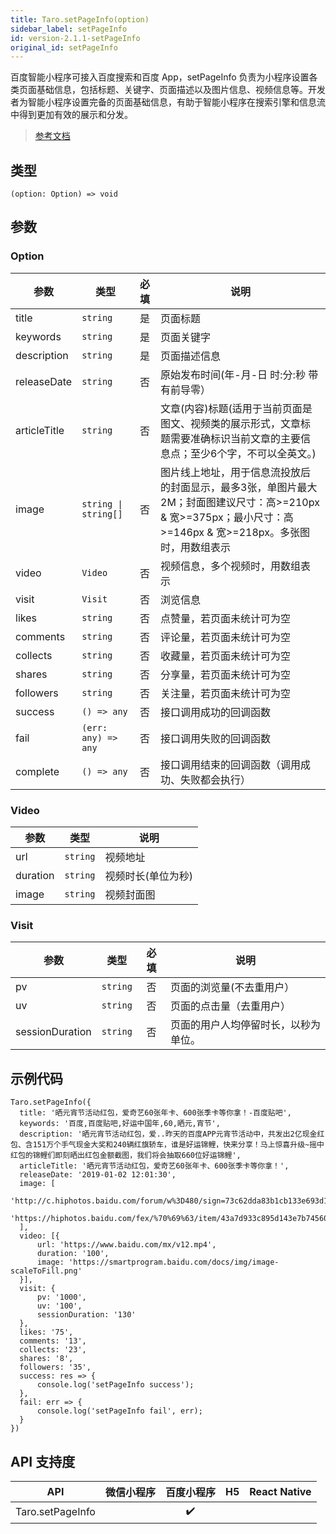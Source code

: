 ```yaml
---
title: Taro.setPageInfo(option)
sidebar_label: setPageInfo
id: version-2.1.1-setPageInfo
original_id: setPageInfo
---
```


百度智能小程序可接入百度搜索和百度 App，setPageInfo 负责为小程序设置各类页面基础信息，包括标题、关键字、页面描述以及图片信息、视频信息等。开发者为智能小程序设置完备的页面基础信息，有助于智能小程序在搜索引擎和信息流中得到更加有效的展示和分发。

> [参考文档](https://smartprogram.baidu.com/docs/develop/api/open/swan-setPageInfo/)

## 类型

```tsx
(option: Option) => void
```

## 参数

### Option

<table>
  <thead>
    <tr>
      <th>参数</th>
      <th>类型</th>
      <th style="text-align:center">必填</th>
      <th>说明</th>
    </tr>
  </thead>
  <tbody>
    <tr>
      <td>title</td>
      <td><code>string</code></td>
      <td style="text-align:center">是</td>
      <td>页面标题</td>
    </tr>
    <tr>
      <td>keywords</td>
      <td><code>string</code></td>
      <td style="text-align:center">是</td>
      <td>页面关键字</td>
    </tr>
    <tr>
      <td>description</td>
      <td><code>string</code></td>
      <td style="text-align:center">是</td>
      <td>页面描述信息</td>
    </tr>
    <tr>
      <td>releaseDate</td>
      <td><code>string</code></td>
      <td style="text-align:center">否</td>
      <td>原始发布时间(年-月-日 时:分:秒 带有前导零）</td>
    </tr>
    <tr>
      <td>articleTitle</td>
      <td><code>string</code></td>
      <td style="text-align:center">否</td>
      <td>文章(内容)标题(适用于当前页面是图文、视频类的展示形式，文章标题需要准确标识当前文章的主要信息点；至少6个字，不可以全英文。)</td>
    </tr>
    <tr>
      <td>image</td>
      <td><code>string | string[]</code></td>
      <td style="text-align:center">否</td>
      <td>图片线上地址，用于信息流投放后的封面显示，最多3张，单图片最大2M；封面图建议尺寸：高&gt;=210px &amp; 宽&gt;=375px；最小尺寸：高&gt;=146px &amp; 宽&gt;=218px。多张图时，用数组表示</td>
    </tr>
    <tr>
      <td>video</td>
      <td><code>Video</code></td>
      <td style="text-align:center">否</td>
      <td>视频信息，多个视频时，用数组表示</td>
    </tr>
    <tr>
      <td>visit</td>
      <td><code>Visit</code></td>
      <td style="text-align:center">否</td>
      <td>浏览信息</td>
    </tr>
    <tr>
      <td>likes</td>
      <td><code>string</code></td>
      <td style="text-align:center">否</td>
      <td>点赞量，若页面未统计可为空</td>
    </tr>
    <tr>
      <td>comments</td>
      <td><code>string</code></td>
      <td style="text-align:center">否</td>
      <td>评论量，若页面未统计可为空</td>
    </tr>
    <tr>
      <td>collects</td>
      <td><code>string</code></td>
      <td style="text-align:center">否</td>
      <td>收藏量，若页面未统计可为空</td>
    </tr>
    <tr>
      <td>shares</td>
      <td><code>string</code></td>
      <td style="text-align:center">否</td>
      <td>分享量，若页面未统计可为空</td>
    </tr>
    <tr>
      <td>followers</td>
      <td><code>string</code></td>
      <td style="text-align:center">否</td>
      <td>关注量，若页面未统计可为空</td>
    </tr>
    <tr>
      <td>success</td>
      <td><code>() =&gt; any</code></td>
      <td style="text-align:center">否</td>
      <td>接口调用成功的回调函数</td>
    </tr>
    <tr>
      <td>fail</td>
      <td><code>(err: any) =&gt; any</code></td>
      <td style="text-align:center">否</td>
      <td>接口调用失败的回调函数</td>
    </tr>
    <tr>
      <td>complete</td>
      <td><code>() =&gt; any</code></td>
      <td style="text-align:center">否</td>
      <td>接口调用结束的回调函数（调用成功、失败都会执行）</td>
    </tr>
  </tbody>
</table>

### Video

<table>
  <thead>
    <tr>
      <th>参数</th>
      <th>类型</th>
      <th>说明</th>
    </tr>
  </thead>
  <tbody>
    <tr>
      <td>url</td>
      <td><code>string</code></td>
      <td>视频地址</td>
    </tr>
    <tr>
      <td>duration</td>
      <td><code>string</code></td>
      <td>视频时长(单位为秒)</td>
    </tr>
    <tr>
      <td>image</td>
      <td><code>string</code></td>
      <td>视频封面图</td>
    </tr>
  </tbody>
</table>

### Visit

<table>
  <thead>
    <tr>
      <th>参数</th>
      <th>类型</th>
      <th style="text-align:center">必填</th>
      <th>说明</th>
    </tr>
  </thead>
  <tbody>
    <tr>
      <td>pv</td>
      <td><code>string</code></td>
      <td style="text-align:center">否</td>
      <td>页面的浏览量(不去重用户）</td>
    </tr>
    <tr>
      <td>uv</td>
      <td><code>string</code></td>
      <td style="text-align:center">否</td>
      <td>页面的点击量（去重用户）</td>
    </tr>
    <tr>
      <td>sessionDuration</td>
      <td><code>string</code></td>
      <td style="text-align:center">否</td>
      <td>页面的用户人均停留时长，以秒为单位。</td>
    </tr>
  </tbody>
</table>

## 示例代码

```tsx
Taro.setPageInfo({
  title: '晒元宵节活动红包，爱奇艺60张年卡、600张季卡等你拿！-百度贴吧',
  keywords: '百度,百度贴吧,好运中国年,60,晒元,宵节',
  description: '晒元宵节活动红包，爱..昨天的百度APP元宵节活动中，共发出2亿现金红包、含151万个手气现金大奖和240辆红旗轿车，谁是好运锦鲤，快来分享！马上惊喜升级~摇中红包的锦鲤们即刻晒出红包金额截图，我们将会抽取660位好运锦鲤',
  articleTitle: '晒元宵节活动红包，爱奇艺60张年卡、600张季卡等你拿！',
  releaseDate: '2019-01-02 12:01:30',
  image: [
      'http://c.hiphotos.baidu.com/forum/w%3D480/sign=73c62dda83b1cb133e693d1bed5456da/f33725109313b07e8dee163d02d7912396dd8cfe.jpg',
      'https://hiphotos.baidu.com/fex/%70%69%63/item/43a7d933c895d143e7b745607ef082025baf07ab.jpg'
  ],
  video: [{
      url: 'https://www.baidu.com/mx/v12.mp4',
      duration: '100',
      image: 'https://smartprogram.baidu.com/docs/img/image-scaleToFill.png'
  }],
  visit: {
      pv: '1000',
      uv: '100',
      sessionDuration: '130'
  },
  likes: '75',
  comments: '13',
  collects: '23',
  shares: '8',
  followers: '35',
  success: res => {
      console.log('setPageInfo success');
  },
  fail: err => {
      console.log('setPageInfo fail', err);
  }
})
```

## API 支持度

| API | 微信小程序 | 百度小程序 | H5 | React Native |
| :---: | :---: | :---: | :---: | :---: |
| Taro.setPageInfo |  | ✔️ |  |  |
